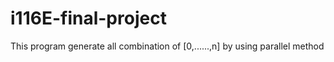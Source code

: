 # i116E-final-project
This program generate all combination of [0,......,n] by using parallel method
